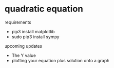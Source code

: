 # quadratic equation

requirements 
- pip3 install matplotlib
- sudo pip3 install sympy

upcoming updates
- The Y value
- plotting your equation plus solution onto a graph
